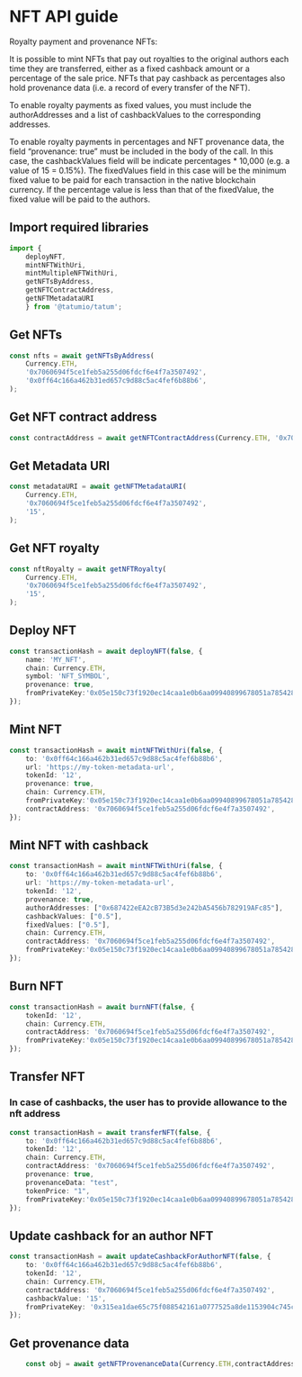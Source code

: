 # NFT API guide

Royalty payment and provenance NFTs:

It is possible to mint NFTs that pay out royalties to the original authors each time they are transferred, either as a fixed cashback amount or a percentage of the sale price. NFTs that pay cashback as percentages also hold provenance data (i.e. a record of every transfer of the NFT).

To enable royalty payments as fixed values, you must include the authorAddresses and a list of cashbackValues to the corresponding addresses.

To enable royalty payments in percentages and NFT provenance data, the field “provenance: true” must be included in the body of the call. In this case, the cashbackValues field will be indicate percentages * 10,000 (e.g. a value of 15 = 0.15%). The fixedValues field in this case will be the minimum fixed value to be paid for each transaction in the native blockchain currency. If the percentage value is less than that of the fixedValue, the fixed value will be paid to the authors.


## Import required libraries

```typescript
import { 
    deployNFT,
    mintNFTWithUri,
    mintMultipleNFTWithUri,
    getNFTsByAddress,
    getNFTContractAddress,
    getNFTMetadataURI
    } from '@tatumio/tatum';
```

## Get NFTs

```typescript
const nfts = await getNFTsByAddress(
    Currency.ETH,
    '0x7060694f5ce1feb5a255d06fdcf6e4f7a3507492',
    '0x0ff64c166a462b31ed657c9d88c5ac4fef6b88b6',
);
```

## Get NFT contract address
```typescript
const contractAddress = await getNFTContractAddress(Currency.ETH, '0x7060694f5ce1feb5a255d06fdcf6e4f7a3507492');
```

## Get Metadata URI
```typescript
const metadataURI = await getNFTMetadataURI(
    Currency.ETH,
    '0x7060694f5ce1feb5a255d06fdcf6e4f7a3507492',
    '15',
);
```

## Get NFT royalty
```typescript
const nftRoyalty = await getNFTRoyalty(
    Currency.ETH,
    '0x7060694f5ce1feb5a255d06fdcf6e4f7a3507492',
    '15',
);
```

## Deploy NFT
```typescript
const transactionHash = await deployNFT(false, {
    name: 'MY_NFT',
    chain: Currency.ETH,
    symbol: 'NFT_SYMBOL',
    provenance: true,
    fromPrivateKey:'0x05e150c73f1920ec14caa1e0b6aa09940899678051a78542840c2668ce5080c2'
});
```

## Mint NFT
```typescript
const transactionHash = await mintNFTWithUri(false, {
    to: '0x0ff64c166a462b31ed657c9d88c5ac4fef6b88b6',
    url: 'https://my-token-metadata-url',
    tokenId: '12',
    provenance: true,
    chain: Currency.ETH,
    fromPrivateKey:'0x05e150c73f1920ec14caa1e0b6aa09940899678051a78542840c2668ce5080c2',
    contractAddress: '0x7060694f5ce1feb5a255d06fdcf6e4f7a3507492',
});
```
## Mint NFT with cashback
```typescript
const transactionHash = await mintNFTWithUri(false, {
    to: '0x0ff64c166a462b31ed657c9d88c5ac4fef6b88b6',
    url: 'https://my-token-metadata-url',
    tokenId: '12',
    provenance: true,
    authorAddresses: ["0x687422eEA2cB73B5d3e242bA5456b782919AFc85"],
    cashbackValues: ["0.5"],
    fixedValues: ["0.5"],
    chain: Currency.ETH,
    contractAddress: '0x7060694f5ce1feb5a255d06fdcf6e4f7a3507492',
    fromPrivateKey:'0x05e150c73f1920ec14caa1e0b6aa09940899678051a78542840c2668ce5080c2'
});
```

## Burn NFT
```typescript
const transactionHash = await burnNFT(false, {
    tokenId: '12',
    chain: Currency.ETH,
    contractAddress: '0x7060694f5ce1feb5a255d06fdcf6e4f7a3507492',
    fromPrivateKey:'0x05e150c73f1920ec14caa1e0b6aa09940899678051a78542840c2668ce5080c2'
});
```

## Transfer NFT
### In case of cashbacks, the user has to provide allowance to the nft address
```typescript
const transactionHash = await transferNFT(false, {
    to: '0x0ff64c166a462b31ed657c9d88c5ac4fef6b88b6',
    tokenId: '12',
    chain: Currency.ETH,
    contractAddress: '0x7060694f5ce1feb5a255d06fdcf6e4f7a3507492',
    provenance: true,
    provenanceData: "test",
    tokenPrice: "1",
    fromPrivateKey:'0x05e150c73f1920ec14caa1e0b6aa09940899678051a78542840c2668ce5080c2'
});
```

## Update cashback for an author NFT
```typescript
const transactionHash = await updateCashbackForAuthorNFT(false, {
    to: '0x0ff64c166a462b31ed657c9d88c5ac4fef6b88b6',
    tokenId: '12',
    chain: Currency.ETH,
    contractAddress: '0x7060694f5ce1feb5a255d06fdcf6e4f7a3507492',
    cashbackValue: '15',
    fromPrivateKey: '0x315ea1dae65c75f088542161a0777525a8de1153904c745cb8131a9e0c632204'
});
```

## Get provenance data

```typescript
    const obj = await getNFTProvenanceData(Currency.ETH,contractAddress,tokenId)
```